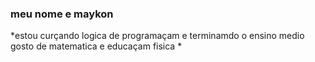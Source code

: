 ### meu nome e maykon 

*estou curçando logica de programaçam e terminamdo o ensino medio gosto de matematica e educaçam fisica *
